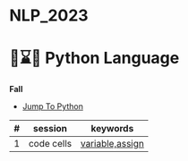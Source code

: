 # NLP_2023

# 🌠⌛🐇 Python Language

**Fall**

- [Jump To Python](https://wikidocs.net/book/1)

|#|session |keywords |
|:--:|:--:|:--:|
|1|code cells|[variable,assign](https://github.com/sakrl0413/NLP_2023/blob/main/1_CodeCells_Basic_.ipynb)|
